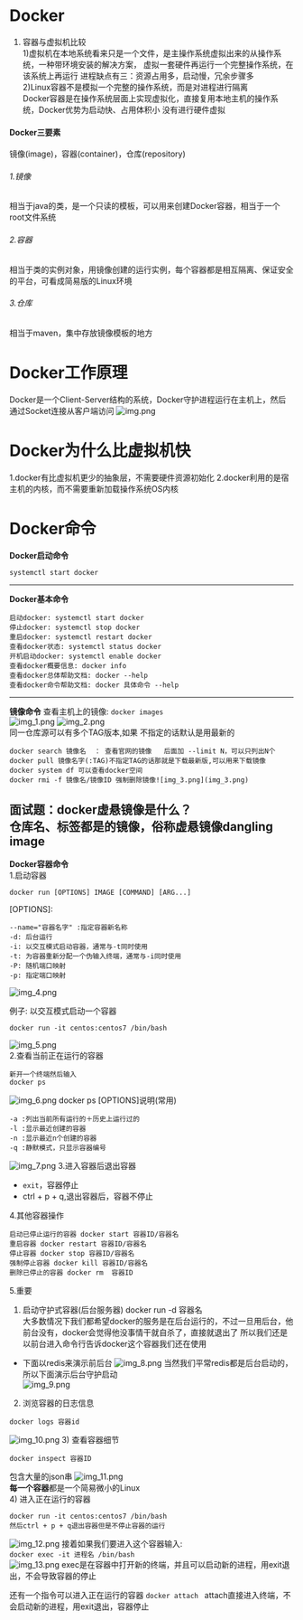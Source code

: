 # Docker

1. 容器与虚拟机比较  
1)虚拟机在本地系统看来只是一个文件，是主操作系统虚拟出来的从操作系统，一种带环境安装的解决方案，  虚拟一套硬件再运行一个完整操作系统，在该系统上再运行
进程缺点有三：资源占用多，启动慢，冗余步骤多  
2)Linux容器不是模拟一个完整的操作系统，而是对进程进行隔离  
Docker容器是在操作系统层面上实现虚拟化，直接复用本地主机的操作系统，Docker优势为启动快、占用体积小
没有进行硬件虚拟

#### Docker三要素
镜像(image)，容器(container)，仓库(repository)
###### 1.镜像
相当于java的类，是一个只读的模板，可以用来创建Docker容器，相当于一个root文件系统
###### 2.容器
相当于类的实例对象，用镜像创建的运行实例，每个容器都是相互隔离、保证安全的平台，可看成简易版的Linux环境
###### 3.仓库
相当于maven，集中存放镜像模板的地方

# Docker工作原理
Docker是一个Client-Server结构的系统，Docker守护进程运行在主机上，然后通过Socket连接从客户端访问
![img.png](img.png)





# Docker为什么比虚拟机快
1.docker有比虚拟机更少的抽象层，不需要硬件资源初始化
2.docker利用的是宿主机的内核，而不需要重新加载操作系统OS内核

# Docker命令

**Docker启动命令**
`````
systemctl start docker
`````
---
**Docker基本命令**
````
启动docker: systemctl start docker  
停止docker: systemctl stop docker  
重启docker: systemctl restart docker  
查看docker状态: systemctl status docker  
开机启动docker: systemctl enable docker  
查看docker概要信息: docker info  
查看docker总体帮助文档: docker --help  
查看docker命令帮助文档: docker 具体命令 --help  
````
---
**镜像命令**
查看主机上的镜像: ```docker images```  
![img_1.png](img_1.png)
![img_2.png](img_2.png)  
同一仓库源可以有多个TAG版本,如果  不指定的话默认是用最新的  
````
docker search 镜像名  ： 查看官网的镜像   后面加 --limit N，可以只列出N个  
docker pull 镜像名字(:TAG)不指定TAG的话那就是下载最新版,可以用来下载镜像  
docker system df 可以查看docker空间  
docker rmi -f 镜像名/镜像ID 强制删除镜像![img_3.png](img_3.png)
````
面试题：docker虚悬镜像是什么？  
仓库名、标签都是<none>的镜像，俗称虚悬镜像dangling image
---
**Docker容器命令**  
1.启动容器
````
docker run [OPTIONS] IMAGE [COMMAND] [ARG...]
````
[OPTIONS]:

```
--name="容器名字" :指定容器新名称
-d: 后台运行
-i: 以交互模式启动容器，通常与-t同时使用
-t: 为容器重新分配一个伪输入终端，通常与-i同时使用
-P: 随机端口映射
-p: 指定端口映射  
```
![img_4.png](img_4.png)

例子: 以交互模式启动一个容器
```
docker run -it centos:centos7 /bin/bash
```
![img_5.png](img_5.png)  
2.查看当前正在运行的容器
```
新开一个终端然后输入
docker ps 
```
![img_6.png](img_6.png)
docker ps [OPTIONS]说明(常用)  
```
-a :列出当前所有运行的＋历史上运行过的  
-l :显示最近创建的容器  
-n :显示最近n个创建的容器  
-q :静默模式，只显示容器编号  
```
![img_7.png](img_7.png)
3.进入容器后退出容器  
* ```exit```，容器停止 
* ctrl + p + q,退出容器后，容器不停止  

4.其他容器操作
```
启动已停止运行的容器 docker start 容器ID/容器名
重启容器 docker restart 容器ID/容器名
停止容器 docker stop 容器ID/容器名
强制停止容器 docker kill 容器ID/容器名
删除已停止的容器 docker rm  容器ID
```
5.重要  
1) 启动守护式容器(后台服务器)  docker run -d 容器名  
大多数情况下我们都希望docker的服务是在后台运行的，不过一旦用后台，他前台没有，docker会觉得他没事情干就自杀了，直接就退出了
 所以我们还是以前台进入命令行告诉docker这个容器我们还在使用   
* 下面以redis来演示前后台
![img_8.png](img_8.png)
当然我们平常redis都是后台启动的，所以下面演示后台守护启动  
![img_9.png](img_9.png)

2) 浏览容器的日志信息
```
docker logs 容器id
```
![img_10.png](img_10.png)
3) 查看容器细节
```
docker inspect 容器ID
```
包含大量的json串
![img_11.png](img_11.png)  
**每一个容器**都是一个简易微小的Linux  
4) 进入正在运行的容器
```
docker run -it centos:centos7 /bin/bash
然后ctrl + p + q退出容器但是不停止容器的运行
```
![img_12.png](img_12.png)
接着如果我们要进入这个容器输入:  
``docker exec -it 进程名 /bin/bash``  
![img_13.png](img_13.png)
exec是在容器中打开新的终端，并且可以启动新的进程，用exit退出，不会导致容器的停止

还有一个指令可以进入正在运行的容器
``docker attach ``
attach直接进入终端，不会启动新的进程，用exit退出，容器停止